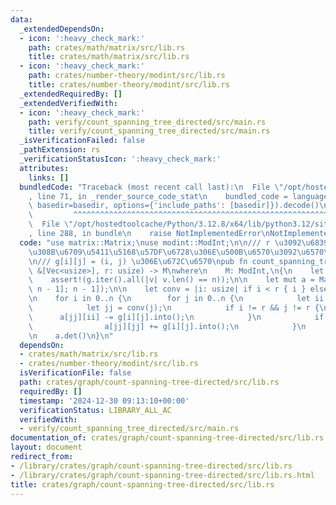 ```yaml
---
data:
  _extendedDependsOn:
  - icon: ':heavy_check_mark:'
    path: crates/math/matrix/src/lib.rs
    title: crates/math/matrix/src/lib.rs
  - icon: ':heavy_check_mark:'
    path: crates/number-theory/modint/src/lib.rs
    title: crates/number-theory/modint/src/lib.rs
  _extendedRequiredBy: []
  _extendedVerifiedWith:
  - icon: ':heavy_check_mark:'
    path: verify/count_spanning_tree_directed/src/main.rs
    title: verify/count_spanning_tree_directed/src/main.rs
  _isVerificationFailed: false
  _pathExtension: rs
  _verificationStatusIcon: ':heavy_check_mark:'
  attributes:
    links: []
  bundledCode: "Traceback (most recent call last):\n  File \"/opt/hostedtoolcache/Python/3.12.8/x64/lib/python3.12/site-packages/onlinejudge_verify/documentation/build.py\"\
    , line 71, in _render_source_code_stat\n    bundled_code = language.bundle(stat.path,\
    \ basedir=basedir, options={'include_paths': [basedir]}).decode()\n          \
    \         ^^^^^^^^^^^^^^^^^^^^^^^^^^^^^^^^^^^^^^^^^^^^^^^^^^^^^^^^^^^^^^^^^^^^^^^^^^^^^^^^^\n\
    \  File \"/opt/hostedtoolcache/Python/3.12.8/x64/lib/python3.12/site-packages/onlinejudge_verify/languages/rust.py\"\
    , line 288, in bundle\n    raise NotImplementedError\nNotImplementedError\n"
  code: "use matrix::Matrix;\nuse modint::ModInt;\n\n/// r \u3092\u6839\u3068\u3059\
    \u308B\u6709\u5411\u5168\u57DF\u6728\u306E\u500B\u6570\u3092\u6570\u3048\u308B\
    \n/// g[i][j] = (i, j) \u306E\u672C\u6570\npub fn count_spanning_tree_directed<M>(g:\
    \ &[Vec<usize>], r: usize) -> M\nwhere\n    M: ModInt,\n{\n    let n = g.len();\n\
    \    assert!(g.iter().all(|v| v.len() == n));\n\n    let mut a = Matrix::<M>::from(vec![vec![M::default();\
    \ n - 1]; n - 1]);\n\n    let conv = |i: usize| if i < r { i } else { i - 1 };\n\
    \n    for i in 0..n {\n        for j in 0..n {\n            let ii = conv(i);\n\
    \            let jj = conv(j);\n            if i != r && j != r {\n          \
    \      a[jj][ii] -= g[i][j].into();\n            }\n            if j != r {\n\
    \                a[jj][jj] += g[i][j].into();\n            }\n        }\n    }\n\
    \n    a.det()\n}\n"
  dependsOn:
  - crates/math/matrix/src/lib.rs
  - crates/number-theory/modint/src/lib.rs
  isVerificationFile: false
  path: crates/graph/count-spanning-tree-directed/src/lib.rs
  requiredBy: []
  timestamp: '2024-12-30 09:13:10+00:00'
  verificationStatus: LIBRARY_ALL_AC
  verifiedWith:
  - verify/count_spanning_tree_directed/src/main.rs
documentation_of: crates/graph/count-spanning-tree-directed/src/lib.rs
layout: document
redirect_from:
- /library/crates/graph/count-spanning-tree-directed/src/lib.rs
- /library/crates/graph/count-spanning-tree-directed/src/lib.rs.html
title: crates/graph/count-spanning-tree-directed/src/lib.rs
---
```

